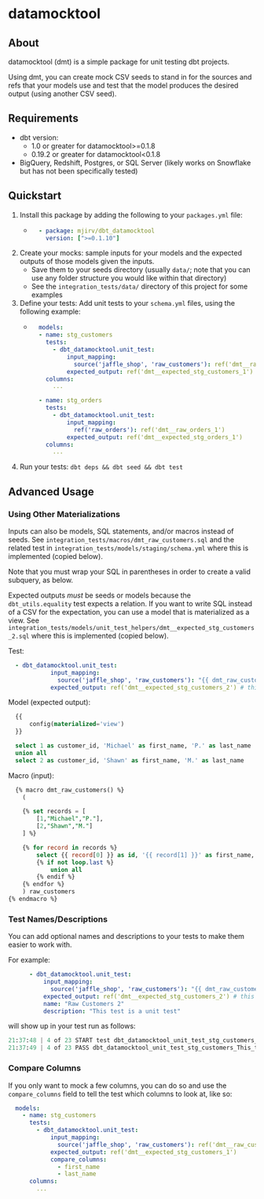 # datamocktool

## About
datamocktool (dmt) is a simple package for unit testing dbt projects.

Using dmt, you can create mock CSV seeds to stand in for the sources and refs that your models use
and test that the model produces the desired output (using another CSV seed).

## Requirements
* dbt version:
    * 1.0 or greater for datamocktool>=0.1.8
    * 0.19.2 or greater for datamocktool<0.1.8
* BigQuery, Redshift, Postgres, or SQL Server (likely works on Snowflake but has not been specifically tested)

## Quickstart
1. Install this package by adding the following to your `packages.yml` file:
    * ```yaml 
        - package: mjirv/dbt_datamocktool
          version: [">=0.1.10"]
2. Create your mocks: sample inputs for your models and the expected outputs of those models given the inputs.
    * Save them to your seeds directory (usually `data/`; note that you can use any folder structure you would like within that directory)
    * See the `integration_tests/data/` directory of this project for some examples
3. Define your tests: Add unit tests to your `schema.yml` files, using the following example: 
    * ```yaml
        models:
        - name: stg_customers
          tests:
            - dbt_datamocktool.unit_test:
                input_mapping:
                  source('jaffle_shop', 'raw_customers'): ref('dmt__raw_customers_1')
                expected_output: ref('dmt__expected_stg_customers_1')
          columns:
            ...

        - name: stg_orders
          tests:
            - dbt_datamocktool.unit_test:
                input_mapping:
                  ref('raw_orders'): ref('dmt__raw_orders_1')
                expected_output: ref('dmt__expected_stg_orders_1')
          columns:
            ...
4. Run your tests: `dbt deps && dbt seed && dbt test`

## Advanced Usage
### Using Other Materializations
Inputs can also be models, SQL statements, and/or macros instead of seeds. See `integration_tests/macros/dmt_raw_customers.sql` and the related test in `integration_tests/models/staging/schema.yml` where this is implemented (copied below).

Note that you must wrap your SQL in parentheses in order to create a valid subquery, as below.

Expected outputs _must_ be seeds or models because the `dbt_utils.equality` test expects a relation. If you want to write SQL instead of a CSV for the expectation, you can use a model that is materialized as a view. See `integration_tests/models/unit_test_helpers/dmt__expected_stg_customers_2.sql` where this is implemented (copied below).

Test:
```yaml
  - dbt_datamocktool.unit_test:
            input_mapping:
              source('jaffle_shop', 'raw_customers'): "{{ dmt_raw_customers() }}" # this is a macro
            expected_output: ref('dmt__expected_stg_customers_2') # this is a model
```

Model (expected output):
```sql
  {{
      config(materialized='view')
  }}

  select 1 as customer_id, 'Michael' as first_name, 'P.' as last_name
  union all
  select 2 as customer_id, 'Shawn' as first_name, 'M.' as last_name
```

Macro (input):
```sql
  {% macro dmt_raw_customers() %}
    (

    {% set records = [
        [1,"Michael","P."],
        [2,"Shawn","M."]
    ] %}

    {% for record in records %}
        select {{ record[0] }} as id, '{{ record[1] }}' as first_name, '{{ record[2] }}' as last_name
        {% if not loop.last %}
            union all
        {% endif %}
    {% endfor %}
    ) raw_customers
{% endmacro %}
```

### Test Names/Descriptions
You can add optional names and descriptions to your tests to make them easier to work with.

For example:
```yaml
      - dbt_datamocktool.unit_test:
          input_mapping:
            source('jaffle_shop', 'raw_customers'): "{{ dmt_raw_customers() }}" # this is a macro
          expected_output: ref('dmt__expected_stg_customers_2') # this is a model
          name: "Raw Customers 2"
          description: "This test is a unit test"
```

will show up in your test run as follows:
```python
21:37:48 | 4 of 23 START test dbt_datamocktool_unit_test_stg_customers_This_test_is_a_unit_test__ref_dmt__expected_stg_customers_2____dmt_raw_customers___Raw_Customers_2 [RUN]
21:37:49 | 4 of 23 PASS dbt_datamocktool_unit_test_stg_customers_This_test_is_a_unit_test__ref_dmt__expected_stg_customers_2____dmt_raw_customers___Raw_Customers_2 [PASS in 0.27s]
```

### Compare Columns ###
If you only want to mock a few columns, you can do so and use the `compare_columns` field to tell the test which columns to look at, like so:
```yaml
  models:
    - name: stg_customers
      tests:
        - dbt_datamocktool.unit_test:
            input_mapping:
              source('jaffle_shop', 'raw_customers'): ref('dmt__raw_customers_1')
            expected_output: ref('dmt__expected_stg_customers_1')
            compare_columns:
              - first_name
              - last_name
      columns:
        ...
```

